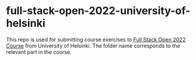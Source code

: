 # full-stack-open-2022-university-of-helsinki

This repo is used for submitting course exercises to [Full Stack Open 2022 Course](https://fullstackopen.com/en/) from University of Helsinki. The folder name corresponds to the relevant part in the course.
